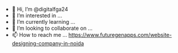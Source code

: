 - 👋 Hi, I’m @digitalfga24
- 👀 I’m interested in ...
- 🌱 I’m currently learning ...
- 💞️ I’m looking to collaborate on ...
- 📫 How to reach me ...  https://www.futuregenapps.com/website-designing-company-in-noida

<!---
digitalfga24/digitalfga24 is a ✨ special ✨ repository because its `README.md` (this file) appears on your GitHub profile.
You can click the Preview link to take a look at your changes.
--->
